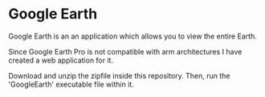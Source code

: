 # Google Earth
Google Earth is an an application which allows you to view the entire Earth.

Since Google Earth Pro is not compatible with arm architectures I have created a web application for it.

Download and unzip the zipfile inside this repository. Then, run the 'GoogleEarth' executable file within it.
